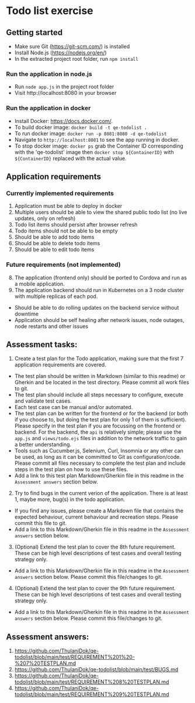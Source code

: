 # Todo list exercise

## Getting started
- Make sure Git (https://git-scm.com/) is installed
- Install Node.js (https://nodejs.org/en/)
- In the extracted project root folder, run `npm install`

### Run the application in node.js
- Run `node app.js` in the project root folder
- Visit http://localhost:8080 in your browser

### Run the application in docker
- Install Docker: https://docs.docker.com/.
- To build docker image: `docker build -t qe-todolist .`
- To run docker image: `docker run -p 8081:8080 -d qe-todolist`
- Navigate to `http://localhost:8081` to see the app running in docker.
- To stop docker image: `docker ps` grab the Container ID corresponding with the 'qe-todolist' image then `docker stop ${ContainerID}` with `${ContainerID}` replaced with the actual value.

## Application requirements
### Currently implemented requirements
1. Application must be able to deploy in docker
2. Multiple users should be able to view the shared public todo list (no live updates, only on refresh)
3. Todo list items should persist after browser refresh
4. Todo items should not be able to be empty
5. Should be able to add todo items
6. Should be able to delete todo items
7. Should be able to edit todo items

### Future requirements (not implemented)
8. The application (frontend only) should be ported to Cordova and run as a mobile application.
9. The application backend should run in Kubernetes on a 3 node cluster with multiple replicas of each pod.
  - Should be able to do rolling updates on the backend service without downtime
  - Application should be self healing after network issues, node outages, node restarts and other issues

## Assessment tasks:
1. Create a test plan for the Todo application, making sure that the first 7 application requirements are covered.
  - The test plan should be written in Markdown (similar to this readme) or Gherkin and be located in the test directory. Please commit all work files to git.
  - The test plan should include all steps necessary to configure, execute and validate test cases.
  - Each test case can be manual and/or automated.
  - The test plan can be written for the frontend or for the backend (or both if you choose to, but doing the test plan for only 1 of them is sufficient). Please specify in the test plan if you are focussing on the frontend or backend. For the backend, the `api` is relatively simple; please use the `app.js` and `views/todo.ejs` files in addition to the network traffic to gain a better understanding.
  - Tools such as Cucumber.js, Selenium, Curl, Insomnia or any other can be used, as long as it can be committed to Git as configuration/code. Please commit all files necessary to complete the test plan and include steps in the test plan on how to use these files.
  - Add a link to this test plan Markdown/Gherkin file in this readme in the `Assessment answers` section below.
2. Try to find bugs in the current verion of the application. There is at least 1, maybe more, bug(s) in the todo application.
  - If you find any issues, please create a Markdown file that contains the expected behaviour, current behaviour and recreation steps. Please commit this file to git.
  - Add a link to this Markdown/Gherkin file in this readme in the `Assessment answers` section below. 
3. (Optional) Extend the test plan to cover the 8th future requirement. These can be high level descriptions of test cases and overall testing strategy only.
  - Add a link to this Markdown/Gherkin file in this readme in the `Assessment answers` section below. Please commit this file/changes to git.
4. (Optional) Extend the test plan to cover the 9th future requirement. These can be high level descriptions of test cases and overall testing strategy only.
  - Add a link to this Markdown/Gherkin file in this readme in the `Assessment answers` section below. Please commit this file/changes to git.

## Assessment answers:
1. https://github.com/ThulaniDok/qe-todolist/blob/main/test/REQUIREMENT%201%20-%207%20TESTPLAN.md
2. https://github.com/ThulaniDok/qe-todolist/blob/main/test/BUGS.md
3. https://github.com/ThulaniDok/qe-todolist/blob/main/test/REQUIREMENT%208%20TESTPLAN.md
4. https://github.com/ThulaniDok/qe-todolist/blob/main/test/REQUIREMENT%209%20TESTPLAN.md
